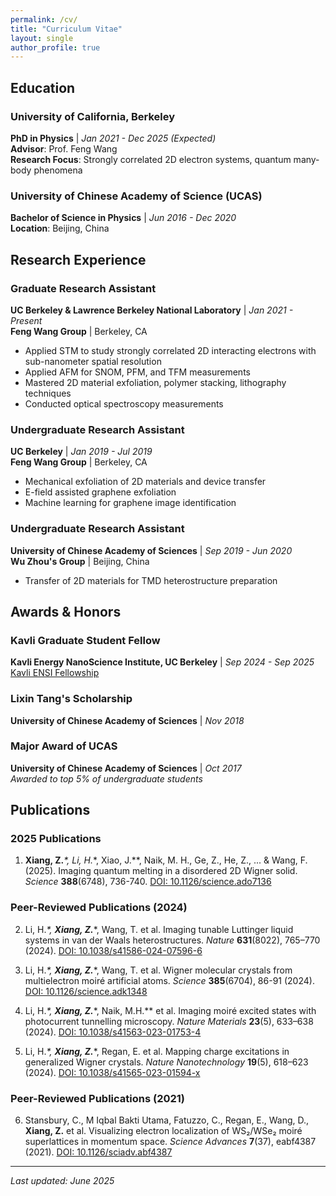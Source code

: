 ```yaml
---
permalink: /cv/
title: "Curriculum Vitae"
layout: single
author_profile: true
---
```


## Education

### University of California, Berkeley
**PhD in Physics** | *Jan 2021 - Dec 2025 (Expected)*  
**Advisor**: Prof. Feng Wang  
**Research Focus**: Strongly correlated 2D electron systems, quantum many-body phenomena

### University of Chinese Academy of Science (UCAS)
**Bachelor of Science in Physics** | *Jun 2016 - Dec 2020*  
**Location**: Beijing, China

## Research Experience

### Graduate Research Assistant
**UC Berkeley & Lawrence Berkeley National Laboratory** | *Jan 2021 - Present*  
**Feng Wang Group** | Berkeley, CA

- Applied STM to study strongly correlated 2D interacting electrons with sub-nanometer spatial resolution
- Applied AFM for SNOM, PFM, and TFM measurements
- Mastered 2D material exfoliation, polymer stacking, lithography techniques
- Conducted optical spectroscopy measurements

### Undergraduate Research Assistant
**UC Berkeley** | *Jan 2019 - Jul 2019*  
**Feng Wang Group** | Berkeley, CA

- Mechanical exfoliation of 2D materials and device transfer
- E-field assisted graphene exfoliation
- Machine learning for graphene image identification

### Undergraduate Research Assistant
**University of Chinese Academy of Sciences** | *Sep 2019 - Jun 2020*  
**Wu Zhou's Group** | Beijing, China

- Transfer of 2D materials for TMD heterostructure preparation

## Awards & Honors

### Kavli Graduate Student Fellow
**Kavli Energy NanoScience Institute, UC Berkeley** | *Sep 2024 - Sep 2025*  
[Kavli ENSI Fellowship](https://kavli.berkeley.edu/ziyu-xiang)

### Lixin Tang's Scholarship
**University of Chinese Academy of Sciences** | *Nov 2018*

### Major Award of UCAS
**University of Chinese Academy of Sciences** | *Oct 2017*  
*Awarded to top 5% of undergraduate students*

## Publications

### 2025 Publications
1. **Xiang, Z.***\*, Li, H.*\*, Xiao, J.*\*, Naik, M. H., Ge, Z., He, Z., ... & Wang, F. (2025). Imaging quantum melting in a disordered 2D Wigner solid. *Science* **388**(6748), 736-740. [DOI: 10.1126/science.ado7136](https://www.science.org/doi/full/10.1126/science.ado7136)

### Peer-Reviewed Publications (2024)
2. Li, H.*\*, **Xiang, Z.***\*, Wang, T. et al. Imaging tunable Luttinger liquid systems in van der Waals heterostructures. *Nature* **631**(8022), 765–770 (2024). [DOI: 10.1038/s41586-024-07596-6](https://www.nature.com/articles/s41586-024-07596-6)

3. Li, H.*\*, **Xiang, Z.***\*, Wang, T. et al. Wigner molecular crystals from multielectron moiré artificial atoms. *Science* **385**(6704), 86-91 (2024). [DOI: 10.1126/science.adk1348](https://www.science.org/doi/full/10.1126/science.adk1348)

4. Li, H.*\*, **Xiang, Z.***\*, Naik, M.H.*\* et al. Imaging moiré excited states with photocurrent tunnelling microscopy. *Nature Materials* **23**(5), 633–638 (2024). [DOI: 10.1038/s41563-023-01753-4](https://www.nature.com/articles/s41563-023-01753-4)

5. Li, H.*\*, **Xiang, Z.***\*, Regan, E. et al. Mapping charge excitations in generalized Wigner crystals. *Nature Nanotechnology* **19**(5), 618–623 (2024). [DOI: 10.1038/s41565-023-01594-x](https://www.nature.com/articles/s41565-023-01594-x)

### Peer-Reviewed Publications (2021)
6. Stansbury, C., M Iqbal Bakti Utama, Fatuzzo, C., Regan, E., Wang, D., **Xiang, Z.** et al. Visualizing electron localization of WS₂/WSe₂ moiré superlattices in momentum space. *Science Advances* **7**(37), eabf4387 (2021). [DOI: 10.1126/sciadv.abf4387](https://www.science.org/doi/full/10.1126/sciadv.abf4387)

---

*Last updated: June 2025*
